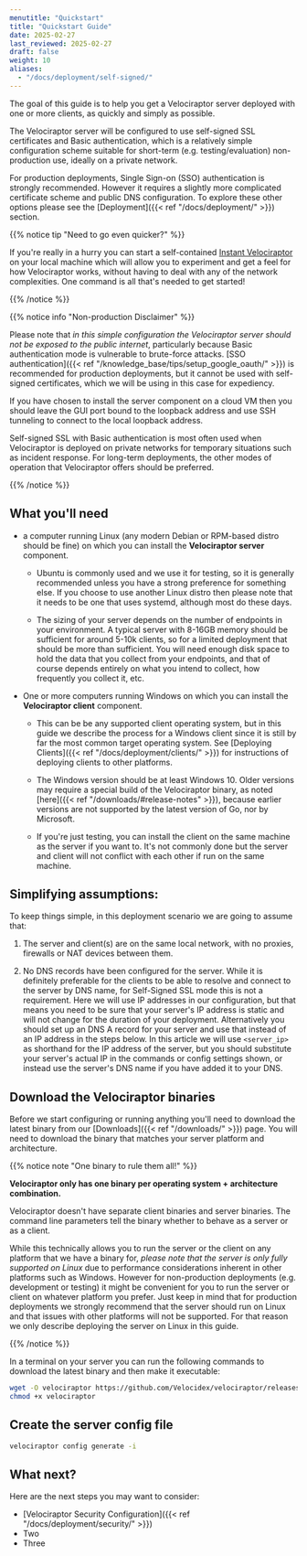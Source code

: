 ```yaml
---
menutitle: "Quickstart"
title: "Quickstart Guide"
date: 2025-02-27
last_reviewed: 2025-02-27
draft: false
weight: 10
aliases:
  - "/docs/deployment/self-signed/"
---
```


The goal of this guide is to help you get a Velociraptor server deployed with
one or more clients, as quickly and simply as possible.

The Velociraptor server will be configured to use self-signed SSL certificates
and Basic authentication, which is a relatively simple configuration scheme
suitable for short-term (e.g. testing/evaluation) non-production use, ideally on a
private network.

For production deployments, Single Sign-on (SSO) authentication
is strongly recommended. However it requires a slightly more complicated
certificate scheme and public DNS configuration. To explore these other options
please see the [Deployment]({{< ref "/docs/deployment/" >}}) section.

{{% notice tip "Need to go even quicker?" %}}

If you're really in a hurry you can start a self-contained
[Instant Velociraptor](#instant-velociraptor)
on your local machine which will allow you to experiment and get a feel for how
Velociraptor works, without having to deal with any of the network complexities.
One command is all that's needed to get started!

{{% /notice %}}



{{% notice info "Non-production Disclaimer" %}}

Please note that _in this simple configuration the Velociraptor server should
not be exposed to the public internet_, particularly because Basic
authentication mode is vulnerable to brute-force attacks.
[SSO authentication]({{< ref "/knowledge_base/tips/setup_google_oauth/" >}}) is
recommended for production deployments, but it cannot be used with self-signed
certificates, which we will be using in this case for expediency.

If you have chosen to install the server component on a cloud VM then you should
leave the GUI port bound to the loopback address and use SSH tunneling to
connect to the local loopback address.

Self-signed SSL with Basic authentication is most often used when Velociraptor
is deployed on private networks for temporary situations such as incident
response. For long-term deployments, the other modes of operation that
Velociraptor offers should be preferred.

{{% /notice %}}

## What you'll need

- a computer running Linux (any modern Debian or RPM-based distro should be
  fine) on which you can install the **Velociraptor server** component.

  - Ubuntu is commonly used and we use it for testing, so it is generally
    recommended unless you have a strong preference for something else. If you
    choose to use another Linux distro then please note that it needs to be one
    that uses systemd, although most do these days.

  - The sizing of your server depends on the number of endpoints in your
    environment. A typical server with 8-16GB memory should be sufficient for
    around 5-10k clients, so for a limited deployment that should be more than
    sufficient. You will need enough disk space to hold the data that you
    collect from your endpoints, and that of course depends entirely on what you
    intend to collect, how frequently you collect it, etc.

- One or more computers running Windows on which you can install the
  **Velociraptor client** component.

  - This can be be any supported client operating system, but in this guide we
    describe the process for a Windows client since it is still by far the most
    common target operating system. See
    [Deploying Clients]({{< ref "/docs/deployment/clients/" >}})
    for instructions of deploying clients to other platforms.

  - The Windows version should be at least Windows 10. Older versions may
    require a special build of the Velociraptor binary, as noted
    [here]({{< ref "/downloads/#release-notes" >}}),
    because earlier versions are not supported by the latest version of Go, nor
    by Microsoft.

  - If you're just testing, you can install the client on the same machine as
    the server if you want to. It's not commonly done but the server and client
    will not conflict with each other if run on the same machine.

## Simplifying assumptions:

To keep things simple, in this deployment scenario we are going to assume that:

1. The server and client(s) are on the same local network, with no proxies,
   firewalls or NAT devices between them.

2. No DNS records have been configured for the server. While it is definitely
   preferable for the clients to be able to resolve and connect to the server by
   DNS name, for Self-Signed SSL mode this is not a requirement. Here we will
   use IP addresses in our configuration, but that means you need to be sure
   that your server's IP address is static and will not change for the duration
   of your deployment. Alternatively you should set up an DNS A record for your
   server and use that instead of an IP address in the steps below. In this
   article we will use `<server_ip>` as shorthand for the IP address of the
   server, but you should substitute your server's actual IP in the commands or
   config settings shown, or instead use the server's DNS name if you have added
   it to your DNS.


## Download the Velociraptor binaries

Before we start configuring or running anything you'll need to download the
latest binary from our [Downloads]({{< ref "/downloads/" >}}) page.
You will need to download the binary that matches your server platform and
architecture.

{{% notice note "One binary to rule them all!" %}}

**Velociraptor only has one binary per operating system + architecture combination.**

Velociraptor doesn't have separate client binaries and server binaries. The command line
parameters tell the binary whether to behave as a server or as a client.

While this technically allows you to run the server or the client on any
platform that we have a binary for,
_please note that the server is only fully supported on Linux_
due to performance considerations inherent in other platforms such as Windows.
However for non-production deployments (e.g. development or testing) it
might be convenient for you to run the server or client on whatever platform you
prefer. Just keep in mind that for production deployments we strongly recommend
that the server should run on Linux and that issues with other platforms will
not be supported. For that reason we only describe deploying the server on
Linux in this guide.

{{% /notice %}}


In a terminal on your server you can run the following commands to download the
latest binary and then make it executable:

```sh
wget -O velociraptor https://github.com/Velocidex/velociraptor/releases/download/v0.73/velociraptor-v0.73.4-linux-amd64
chmod +x velociraptor
```

## Create the server config file

```sh
velociraptor config generate -i
```

## What next?

Here are the next steps you may want to consider:

- [Velociraptor Security Configuration]({{< ref "/docs/deployment/security/" >}})
- Two
- Three
